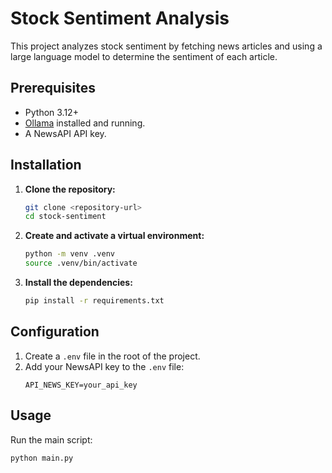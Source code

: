 # Stock Sentiment Analysis

This project analyzes stock sentiment by fetching news articles and using a large language model to determine the sentiment of each article.

## Prerequisites

- Python 3.12+
- [Ollama](https://ollama.ai/) installed and running.
- A NewsAPI API key.

## Installation

1.  **Clone the repository:**
    ```bash
    git clone <repository-url>
    cd stock-sentiment
    ```

2.  **Create and activate a virtual environment:**
    ```bash
    python -m venv .venv
    source .venv/bin/activate
    ```

3.  **Install the dependencies:**
    ```bash
    pip install -r requirements.txt
    ```

## Configuration

1.  Create a `.env` file in the root of the project.
2.  Add your NewsAPI key to the `.env` file:
    ```
    API_NEWS_KEY=your_api_key
    ```

## Usage

Run the main script:
```bash
python main.py
```
